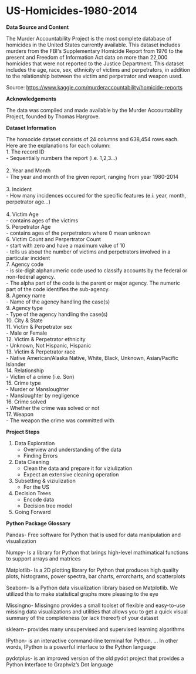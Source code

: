 # US-Homicides-1980-2014

**Data Source and Content**

The Murder Accountability Project is the most complete database of homicides in the United States currently available. This dataset includes murders from the FBI's Supplementary Homicide Report from 1976 to the present and Freedom of Information Act data on more than 22,000 homicides that were not reported to the Justice Department. This dataset includes the age, race, sex, ethnicity of victims and perpetrators, in addition to the relationship between the victim and perpetrator and weapon used.

Source: https://www.kaggle.com/murderaccountability/homicide-reports

**Acknowledgements**

The data was compiled and made available by the Murder Accountability Project, founded by Thomas Hargrove. 

**Dataset Information**

The homocide dataset consists of 24 columns and 638,454 rows each. Here are the explanations for each column:<br>
    1. The record ID<br>
        - Sequentially numbers the report (i.e. 1,2,3...)<br><br>
    2. Year and Month<br>
        - The year and month of the given report, ranging from year 1980-2014<br><br>
    3. Incident <br>
        - How many incidences occured for the specific features (e.i. year, month, perpetrator age...)<br><br>
    4. Victim Age<br>
        - contains ages of the victims <br>
    5. Perpetrator Age<br>
        - contains ages of the perpetrators where 0 mean unknown <br>
    6. Victim Count and Perpertrator Count <br>
        - start with zero and have a maximum value of 10 <br>
        - tells us about the number of victims and perpetrators involved in a particular incident <br> 
    7. Agency code <br>
        - is six-digit alphanumeric code used to classify accounts by the federal or non-federal agency. <br>
        - The alpha part of the code is the parent or major agency. The numeric part of the code identifies the sub-agency.<br>
    8. Agency name<br>
        - Name of the agency handling the case(s)<br>
    9. Agency type <br>
        - Type of the agency handling the case(s)<br>
    10. City & State <br>
    11. Victim & Perpetrator sex<br>
        - Male or Female<br>
    12. Victim & Perpetrator ethnicity<br>
        - Unknown, Not Hispanic, Hispanic<br>
    13. Victim & Perpetrator race<br>
        - Native American/Alaska Native, White, Black, Unknown, Asian/Pacific Islander<br>
    14. Relationship<br>
        - Victim of a crime (i.e. Son) <br>
    15. Crime type<br>
        - Murder or Mansloughter<br>
        - Mansloughter by negligence<br>
    16. Crime solved<br>
        - Whether the crime was solved or not<br>
    17. Weapon<br>
        - The weapon the crime was committed with <br>
        
**Project Steps**<br>
1. Data Exploration<br>
    - Overview and understanding of the data<br>
    - Finding Errors<br>
2. Data Cleaning<br>
    - Clean the data and prepare it for viziulization<br>
    - Expect an extensive cleaning operation<br>
3. Subsetting & viziulization<br>
    - For the US  <br>
4. Decision Trees<br>
    - Encode data<br>
    - Decision tree model<br>
5. Going Forward<br>

**Python Package Glossary**

Pandas- Free software for Python that is used for data manipulation and visualization

Numpy- Is a library for Python that brings high-level mathimatical functions to support arrays and matrices

Matplotlib- Is a 2D plotting library for Python that produces high quailty plots, histograms, power spectra, bar charts, errorcharts, and scatterplots

Seaborn- Is a Python data visualization library based on Matplotlib. We utilized this to make statistical graphs more pleasing to the eye

Missingno- Missingno provides a small toolset of flexible and easy-to-use missing data visualizations and utilities that allows you to get a quick visual summary of the completeness (or lack thereof) of your dataset

sklearn- provides many unsupervised and supervised learning algorithms

IPython- is an interactive command-line terminal for Python. ... In other words, IPython is a powerful interface to the Python language

pydotplus- is an improved version of the old pydot project that provides a Python Interface to Graphviz’s Dot language
